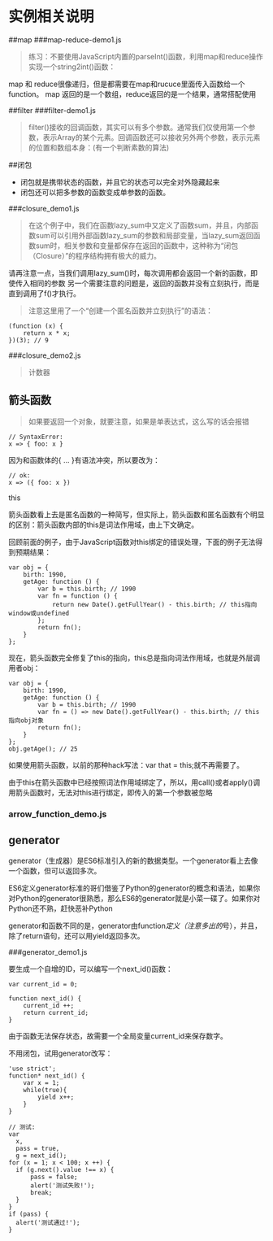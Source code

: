 # 实例相关说明

##map
###map-reduce-demo1.js

> 练习：不要使用JavaScript内置的parseInt()函数，利用map和reduce操作实现一个string2int()函数：

map 和 reduce很像递归，但是都需要在map和rucuce里面传入函数给一个function。
map 返回的是一个数组，reduce返回的是一个结果，通常搭配使用

##filter
###filter-demo1.js

>filter()接收的回调函数，其实可以有多个参数。通常我们仅使用第一个参数，表示Array的某个元素。回调函数还可以接收另外两个参数，表示元素的位置和数组本身：(有一个判断素数的算法)

##闭包

* 闭包就是携带状态的函数，并且它的状态可以完全对外隐藏起来
* 闭包还可以把多参数的函数变成单参数的函数。

###closure_demo1.js

> 在这个例子中，我们在函数lazy_sum中又定义了函数sum，并且，内部函数sum可以引用外部函数lazy_sum的参数和局部变量，当lazy_sum返回函数sum时，相关参数和变量都保存在返回的函数中，这种称为“闭包（Closure）”的程序结构拥有极大的威力。

请再注意一点，当我们调用lazy_sum()时，每次调用都会返回一个新的函数，即使传入相同的参数
另一个需要注意的问题是，返回的函数并没有立刻执行，而是直到调用了f()才执行。
>注意这里用了一个“创建一个匿名函数并立刻执行”的语法：

```
(function (x) {
    return x * x;
})(3); // 9
```
###closure_demo2.js
> 计数器

## 箭头函数

> 如果要返回一个对象，就要注意，如果是单表达式，这么写的话会报错

```
// SyntaxError:
x => { foo: x }
```
因为和函数体的{ ... }有语法冲突，所以要改为：

```
// ok:
x => ({ foo: x })
```
this

箭头函数看上去是匿名函数的一种简写，但实际上，箭头函数和匿名函数有个明显的区别：箭头函数内部的this是词法作用域，由上下文确定。

回顾前面的例子，由于JavaScript函数对this绑定的错误处理，下面的例子无法得到预期结果：
```
var obj = {
    birth: 1990,
    getAge: function () {
        var b = this.birth; // 1990
        var fn = function () {
            return new Date().getFullYear() - this.birth; // this指向window或undefined
        };
        return fn();
    }
};
```
现在，箭头函数完全修复了this的指向，this总是指向词法作用域，也就是外层调用者obj：

```
var obj = {
    birth: 1990,
    getAge: function () {
        var b = this.birth; // 1990
        var fn = () => new Date().getFullYear() - this.birth; // this指向obj对象
        return fn();
    }
};
obj.getAge(); // 25
```

如果使用箭头函数，以前的那种hack写法：var that = this;就不再需要了。

由于this在箭头函数中已经按照词法作用域绑定了，所以，用call()或者apply()调用箭头函数时，无法对this进行绑定，即传入的第一个参数被忽略
### arrow_function_demo.js

## generator

generator（生成器）是ES6标准引入的新的数据类型。一个generator看上去像一个函数，但可以返回多次。

ES6定义generator标准的哥们借鉴了Python的generator的概念和语法，如果你对Python的generator很熟悉，那么ES6的generator就是小菜一碟了。如果你对Python还不熟，赶快恶补Python

generator和函数不同的是，generator由function*定义（注意多出的*号），并且，除了return语句，还可以用yield返回多次。

###generator_demo1.js

要生成一个自增的ID，可以编写一个next_id()函数：

```
var current_id = 0;

function next_id() {
    current_id ++;
    return current_id;
}

```

由于函数无法保存状态，故需要一个全局变量current_id来保存数字。

不用闭包，试用generator改写：

```
'use strict';
function* next_id() {
    var x = 1;
    while(true){
        yield x++;
    }
}

// 测试:
var
  x,
  pass = true,
  g = next_id();
for (x = 1; x < 100; x ++) {
  if (g.next().value !== x) {
      pass = false;
      alert('测试失败!');
      break;
  }
}
if (pass) {
  alert('测试通过!');
}
```
